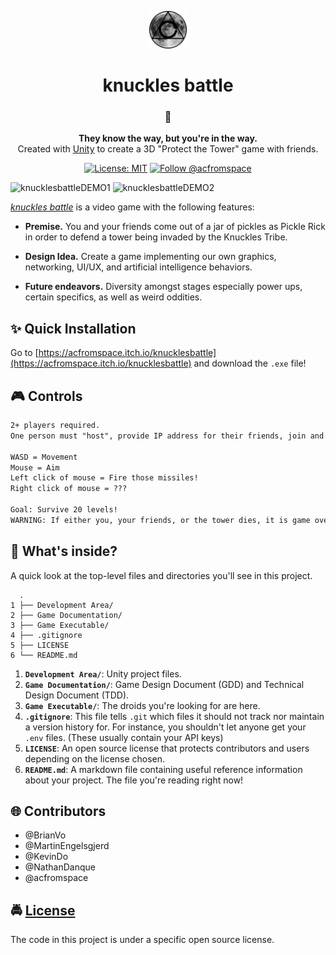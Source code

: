 <!-- HEADING -->

<p align="center">
  <img src="./avatar.png" width="60">
</p>
<h1 align="center">️knuckles battle</h1>

<!-- DESCRIPTION -->

<h3 align="center">
  <span role="img" aria-label="Hedgehog">🦔</span>
</h3>
<p align="center">
  <strong>They know the way, but you're in the way.</strong><br>
  Created with <a href="https://unity3d.com/" target="_blank">Unity</a> to create a 3D "Protect the Tower" game with friends.
</p>

<!-- INFORMATION (Shields:IO) -->

<p align="center">
    <a href="https://github.com/acfromspace/knucklesbattle/blob/master/LICENSE">
        <img src="https://img.shields.io/github/license/mashape/apistatus.svg"
            alt="License: MIT"></a>
    <a href="https://twitter.com/intent/follow?screen_name=acfromspace">
        <img src="https://img.shields.io/twitter/follow/acfromspace.svg?style=social&logo=twitter"
            alt="Follow @acfromspace"></a>
</p>

<!-- FEATURES -->

![knucklesbattleDEMO1](https://user-images.githubusercontent.com/10361542/45701328-c4837880-bb23-11e8-8870-101b9d3f76c2.gif)
![knucklesbattleDEMO2](https://user-images.githubusercontent.com/10361542/45702068-b171a800-bb25-11e8-8a61-c5b4842c5584.gif)

[*knuckles battle*](https://acfromspace.itch.io/knucklesbattle) is a video game with the following features:

- **Premise.** You and your friends come out of a jar of pickles as Pickle Rick in order to defend a tower being invaded by the Knuckles Tribe.

- **Design Idea.** Create a game implementing our own graphics, networking, UI/UX, and artificial intelligence behaviors.

- **Future endeavors.** Diversity amongst stages especially power ups, certain specifics, as well as weird oddities.

<!-- QUICK INSTALLATION -->

## <span role="img" aria-label="Sparkles">✨</span> Quick Installation

Go to [https://acfromspace.itch.io/knucklesbattle](https://acfromspace.itch.io/knucklesbattle) and download the `.exe` file!

<!-- IN-DEPTH GUIDE -->

## <span role="img" aria-label="Video Game">🎮</span> Controls

```txt
2+ players required.
One person must "host", provide IP address for their friends, join and ready in the lobby.

WASD = Movement
Mouse = Aim
Left click of mouse = Fire those missiles!
Right click of mouse = ???

Goal: Survive 20 levels!
WARNING: If either you, your friends, or the tower dies, it is game over!
```

<!-- WHAT'S INSIDE? -->

## <span role="img" aria-label="Thinking Face">🤔</span> What's inside?

A quick look at the top-level files and directories you'll see in this project.

```
  .
1 ├── Development Area/
2 ├── Game Documentation/
3 ├── Game Executable/
4 ├── .gitignore
5 ├── LICENSE   
6 └── README.md
```

1.  **`Development Area/`**: Unity project files.
2.  **`Game Documentation/`**: Game Design Document (GDD) and Technical Design Document (TDD).
3.  **`Game Executable/`**: The droids you're looking for are here.
4.  **`.gitignore`**: This file tells `.git` which files it should not track nor maintain a version history for. For instance, you shouldn't let anyone get your `.env` files. (These usually contain your API keys)
5.  **`LICENSE`**: An open source license that protects contributors and users depending on the license chosen.
6.  **`README.md`**: A markdown file containing useful reference information about your project. The file you're reading right now!

<!-- CONTRIBUTORS -->

## <span role="img" aria-label="Globe With Meridians">🌐</span> Contributors

- @BrianVo
- @MartinEngelsgjerd
- @KevinDo
- @NathanDanque
- @acfromspace

<!-- LICENSE -->

## <span role="img" aria-label="Oncoming Police Car">🚔</span> [License](LICENSE)

The code in this project is under a specific open source license.

